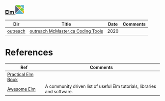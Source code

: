 ### [Elm <img src="../../images/elm-logo.png" width=28px height=28px><img>](../../.languages/E.Elm)


|          Dir                                      | Title                                                                  | Date | Comments                    |
|---------------------------------------------------|------------------------------------------------------------------------|------|-----------------------------|
| [outreach](outreach)                              | [outreach McMaster.ca Coding Tools](http://outreach.mcmaster.ca/#coding-tools)       | 2020 |                             |



# References

| Ref                           | Comments |
|-------------------------------|----------|
| [Practical Elm Book](https://korban.net/elm/book/)  |                      |
| [Awesome Elm](https://github.com/sporto/awesome-elm)| A community driven list of useful Elm tutorials, libraries and software. |
